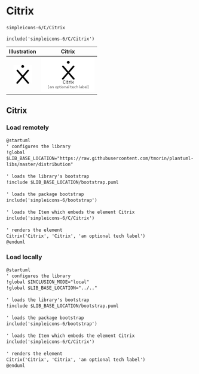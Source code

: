 # Citrix


```text
simpleicons-6/C/Citrix
```

```text
include('simpleicons-6/C/Citrix')
```



| Illustration | Citrix |
| :---: | :---: |
| ![illustration for Illustration](../../simpleicons-6/C/Citrix.png) | ![illustration for Citrix](../../simpleicons-6/C/Citrix.Local.png) |




## Citrix

### Load remotely
```plantuml
@startuml
' configures the library
!global $LIB_BASE_LOCATION="https://raw.githubusercontent.com/tmorin/plantuml-libs/master/distribution"

' loads the library's bootstrap
!include $LIB_BASE_LOCATION/bootstrap.puml

' loads the package bootstrap
include('simpleicons-6/bootstrap')

' loads the Item which embeds the element Citrix
include('simpleicons-6/C/Citrix')

' renders the element
Citrix('Citrix', 'Citrix', 'an optional tech label')
@enduml
```

### Load locally
```plantuml
@startuml
' configures the library
!global $INCLUSION_MODE="local"
!global $LIB_BASE_LOCATION="../.."

' loads the library's bootstrap
!include $LIB_BASE_LOCATION/bootstrap.puml

' loads the package bootstrap
include('simpleicons-6/bootstrap')

' loads the Item which embeds the element Citrix
include('simpleicons-6/C/Citrix')

' renders the element
Citrix('Citrix', 'Citrix', 'an optional tech label')
@enduml
```

